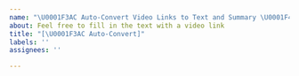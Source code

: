 ```yaml
---
name: "\U0001F3AC Auto-Convert Video Links to Text and Summary \U0001F4DD"
about: Feel free to fill in the text with a video link
title: "[\U0001F3AC Auto-Convert]"
labels: ''
assignees: ''

---
```


<!-- 🎬  Feel free to fill in the text with a video link and publish it here. 💻

Note: Don't forget to delete this line before submitting. 🚫 -->
